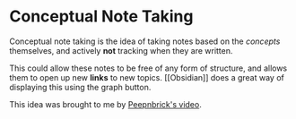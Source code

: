# Conceptual Note Taking

Conceptual note taking is the idea of taking notes based on the *concepts* themselves, and actively **not** tracking when they are written.

This could allow these notes to be free of any form of structure, and allows them to open up new **links** to new topics. [[Obsidian]] does a great way of displaying this using the graph button. 

This idea was brought to me by [Peepnbrick's video](https://www.youtube.com/watch?v=MYJsGksojms&t=584s).



